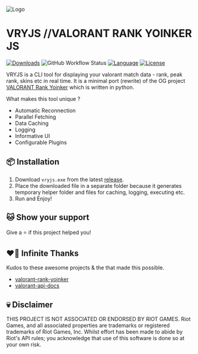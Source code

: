 ![Logo](https://raw.github.com/tanishqmanuja/valorant-rank-yoinker-js/main/assets/banner.png?maxAge=2592000)

# VRYJS //VALORANT RANK YOINKER JS

[![Downloads][downloads-shield]][downloads-url]
![GitHub Workflow Status][build-status-shield]
[![Language][language-shield]][language-url]
[![License][license-shield]][license-url]

VRYJS is a CLI tool for displaying your valorant match data - rank, peak rank, skins etc in real time. It is a minimal port (rewrite) of the OG project [VALORANT Rank Yoinker](https://github.com/zayKenyon/VALORANT-rank-yoinker) which is written in python.

What makes this tool unique ?
  - Automatic Reconnection
  - Parallel Fetching
  - Data Caching
  - Logging
  - Informative UI
  - Configurable Plugins

## 📦 Installation

1. Download `vryjs.exe` from the latest [release](https://github.com/tanishqmanuja/valorant-rank-yoinker-js/releases/).
2. Place the downloaded file in a separate folder because it generates temporary helper folder and files for caching, logging, executing etc.
3. Run and Enjoy!

## 🐱 Show your support

Give a ⭐️ if this project helped you!

## ❤️‍🔥 Infinite Thanks 

Kudos to these awesome projects & the that made this possible.

- [valorant-rank-yoinker](https://github.com/zayKenyon/VALORANT-rank-yoinker)
- [valorant-api-docs](https://github.com/techchrism/valorant-api-docs)

## 💀 Disclaimer

THIS PROJECT IS NOT ASSOCIATED OR ENDORSED BY RIOT GAMES. Riot Games, and all associated properties are trademarks or registered trademarks of Riot Games, Inc. Whilst effort has been made to abide by Riot's API rules; you acknowledge that use of this software is done so at your own risk.

<!-- Shields -->
[build-status-shield]: https://img.shields.io/github/actions/workflow/status/tanishqmanuja/valorant-rank-yoinker-js/release.yaml?branch=main&style=for-the-badge
[downloads-shield]: https://img.shields.io/github/downloads/tanishqmanuja/valorant-rank-yoinker-js/total?style=for-the-badge&logo=github
[downloads-url]: https://github.com/tanishqmanuja/valorant-rank-yoinker-js/releases/latest
[language-shield]: https://img.shields.io/github/languages/top/tanishqmanuja/valorant-rank-yoinker-js?style=for-the-badge
[language-url]: https://www.typescriptlang.org/
[license-shield]: https://img.shields.io/github/license/tanishqmanuja/valorant-rank-yoinker-js?style=for-the-badge
[license-url]: https://github.com/tanishqmanuja/valorant-rank-yoinker-js/blob/main/LICENSE.md